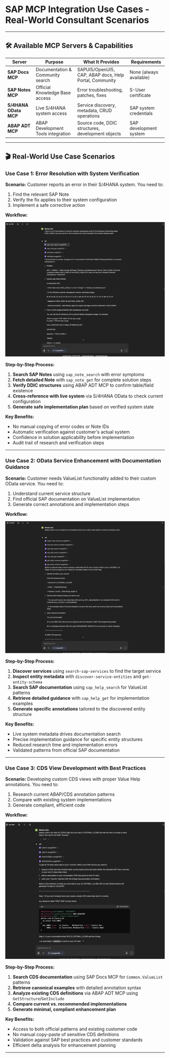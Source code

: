 # SAP MCP Integration Use Cases - Real-World Consultant Scenarios

---

## 🛠️ Available MCP Servers & Capabilities

| Server | Purpose | What It Provides | Requirements |
|--------|---------|------------------|--------------|
| **SAP Docs MCP** | Documentation & Community search | SAPUI5/OpenUI5, CAP, ABAP docs, Help Portal, Community | None (always available) |
| **SAP Notes MCP** | Official Knowledge Base access | Error troubleshooting, patches, fixes | S-User certificate |
| **S/4HANA OData MCP** | Live S/4HANA system access | Service discovery, metadata, CRUD operations | SAP system credentials |
| **ABAP ADT MCP** | ABAP Development Tools integration | Source code, DDIC structures, development objects | SAP development system |

---

## 🎬 Real-World Use Case Scenarios

### Use Case 1: Error Resolution with System Verification

**Scenario:** Customer reports an error in their S/4HANA system. You need to:
1. Find the relevant SAP Note
2. Verify the fix applies to their system configuration  
3. Implement a safe corrective action

**Workflow:**

![SAP Notes and Table Verification](./images/chat-s4-notes-table.jpg)

**Step-by-Step Process:**
1. **Search SAP Notes** using `sap_note_search` with error symptoms
2. **Fetch detailed Note** with `sap_note_get` for complete solution steps
3. **Verify DDIC structures** using ABAP ADT MCP to confirm table/field existence
4. **Cross-reference with live system** via S/4HANA OData to check current configuration
5. **Generate safe implementation plan** based on verified system state

**Key Benefits:**
- No manual copying of error codes or Note IDs
- Automatic verification against customer's actual system
- Confidence in solution applicability before implementation
- Audit trail of research and verification steps

---

### Use Case 2: OData Service Enhancement with Documentation Guidance

**Scenario:** Customer needs ValueList functionality added to their custom OData service. You need to:
1. Understand current service structure
2. Find official SAP documentation on ValueList implementation
3. Generate correct annotations and implementation steps

**Workflow:**

![Service Metadata and ValueList Guidance](./images/chat-s4-service-valuehelp.jpg)

**Step-by-Step Process:**
1. **Discover services** using `search-sap-services` to find the target service
2. **Inspect entity metadata** with `discover-service-entities` and `get-entity-schema`
3. **Search SAP documentation** using `sap_help_search` for ValueList patterns
4. **Retrieve detailed guidance** with `sap_help_get` for implementation examples
5. **Generate specific annotations** tailored to the discovered entity structure

**Key Benefits:**
- Live system metadata drives documentation search
- Precise implementation guidance for specific entity structures
- Reduced research time and implementation errors
- Validated patterns from official SAP documentation

---

### Use Case 3: CDS View Development with Best Practices

**Scenario:** Developing custom CDS views with proper Value Help annotations. You need to:
1. Research current ABAP/CDS annotation patterns
2. Compare with existing system implementations
3. Generate compliant, efficient code

**Workflow:**

![CDS View Value Help Research](./images/chat-cdsview-valuehelp.jpg)

**Step-by-Step Process:**
1. **Search CDS documentation** using SAP Docs MCP for `Common.ValueList` patterns
2. **Retrieve canonical examples** with detailed annotation syntax
3. **Analyze existing CDS definitions** via ABAP ADT MCP using `GetStructure`/`GetInclude`
4. **Compare current vs. recommended implementations**
5. **Generate minimal, compliant enhancement plan**

**Key Benefits:**
- Access to both official patterns and existing customer code
- No manual copy-paste of sensitive CDS definitions
- Validation against SAP best practices and customer standards
- Efficient delta analysis for enhancement planning

---
